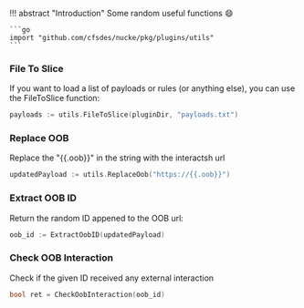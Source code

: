 
!!! abstract "Introduction"
    Some random useful functions :smile:

    ```go
    import "github.com/cfsdes/nucke/pkg/plugins/utils"
    ```

### File To Slice

If you want to load a list of payloads or rules (or anything else), you can use the FileToSlice function:

```go
payloads := utils.FileToSlice(pluginDir, "payloads.txt")
```

### Replace OOB

Replace the "{{.oob}}" in the string with the interactsh url
```go
updatedPayload := utils.ReplaceOob("https://{{.oob}}")
```

### Extract OOB ID

Return the random ID appened to the OOB url:
```go
oob_id := ExtractOobID(updatedPayload)
```

### Check OOB Interaction

Check if the given ID received any external interaction
```go
bool ret = CheckOobInteraction(oob_id)
```